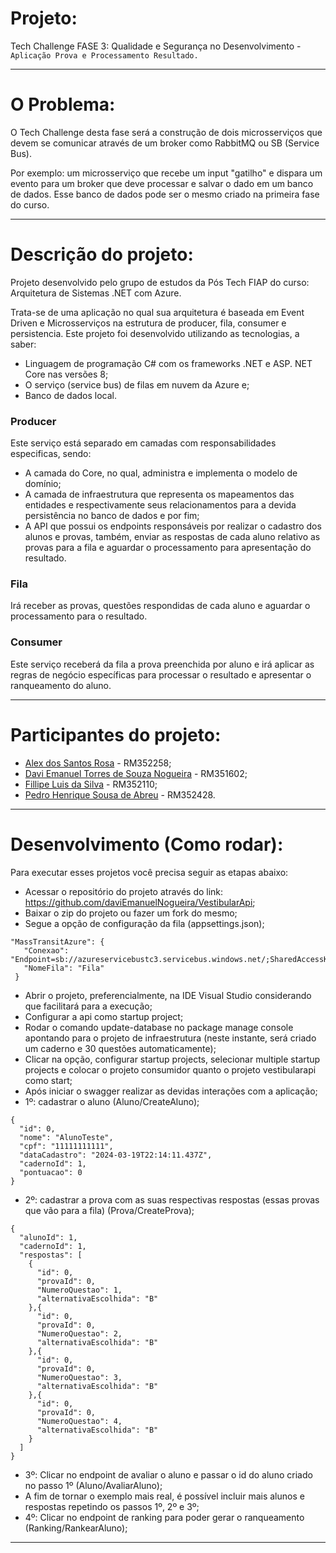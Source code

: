 # Projeto:

Tech Challenge FASE 3: Qualidade e Segurança no Desenvolvimento - `Aplicação Prova e Processamento Resultado.`

-----------------------------------------------------------------------------------------------------------------------------------------------------------------------------------------------------------------------------------------------------------------------------------------------------------------------------------------------------------------------------

# O Problema:

O Tech Challenge desta fase será a construção de dois microsserviços que devem se comunicar através de um broker como RabbitMQ ou SB (Service Bus).

Por exemplo: um microsserviço que recebe um input "gatilho" e dispara um evento para um broker que deve processar e salvar o dado em um banco de dados. Esse banco de dados pode ser o mesmo criado na primeira fase do curso.

-----------------------------------------------------------------------------------------------------------------------------------------------------------------------------------------------------------------------------------------------------------------------------------------------------------------------------------------------------------------------------

# Descrição do projeto:
  
Projeto desenvolvido pelo grupo de estudos da Pós Tech FIAP do curso: Arquitetura de Sistemas .NET com Azure. 

Trata-se de uma aplicação no qual sua arquitetura é baseada em Event Driven e Microsserviços na estrutura de producer, fila, consumer e persistencia. Este projeto foi desenvolvido utilizando as tecnologias, a saber: 
- Linguagem de programação C# com os frameworks .NET e ASP. NET Core nas versões 8;
- O serviço (service bus) de filas em nuvem da Azure e;
- Banco de dados local.

### Producer
Este serviço está separado em camadas com responsabilidades especificas, sendo: 
- A camada do Core, no qual, administra e implementa o modelo de domínio;
- A camada de infraestrutura que representa os mapeamentos das entidades e respectivamente seus relacionamentos para a devida persistência no banco de dados e por fim;
- A API que possui os endpoints responsáveis por realizar o cadastro dos alunos e provas, também, enviar as respostas de cada aluno relativo as provas para a fila e aguardar o processamento para apresentação do resultado.

### Fila
Irá receber as provas, questões respondidas de cada aluno e aguardar o processamento para o resultado.

### Consumer
Este serviço receberá da fila a prova preenchida por aluno e irá aplicar as regras de negócio específicas para processar o resultado e apresentar o ranqueamento do aluno.

-----------------------------------------------------------------------------------------------------------------------------------------------------------------------------------------------------------------------------------------------------------------------------------------------------------------------------------------------------------------------------

# Participantes do projeto:
  
- [Alex dos Santos Rosa](https://github.com/aleqsrosa) - RM352258; 
- [Davi Emanuel Torres de Souza Nogueira](https://github.com/daviEmanuelNogueira) - RM351602;
- [Fillipe Luis da Silva](https://github.com/fillipelsilva) - RM352110;
- [Pedro Henrique Sousa de Abreu](https://github.com/PedroAbreuHS) - RM352428.

-----------------------------------------------------------------------------------------------------------------------------------------------------------------------------------------------------------------------------------------------------------------------------------------------------------------------------------------------------------------------------

# Desenvolvimento (Como rodar):
  
Para executar esses projetos você precisa seguir as etapas abaixo:
- Acessar o repositório do projeto através do link: https://github.com/daviEmanuelNogueira/VestibularApi;
- Baixar o zip do projeto ou fazer um fork do mesmo;
- Segue a opção de configuração da fila (appsettings.json);
```
"MassTransitAzure": {
   "Conexao": "Endpoint=sb://azureservicebustc3.servicebus.windows.net/;SharedAccessKeyName=RootManageSharedAccessKey;SharedAccessKey=PH1uXI/hSnOm5c5V1Z2w53P+cIz+Qrrjq+ASbKvikk8=",
   "NomeFila": "Fila"
 }
```
- Abrir o projeto, preferencialmente, na IDE Visual Studio considerando que facilitará para a execução;
- Configurar a api como startup project;
- Rodar o comando update-database no package manage console apontando para o projeto de infraestrutura (neste instante, será criado um caderno e 30 questões automaticamente);
- Clicar na opção, configurar startup projects, selecionar multiple startup projects e colocar o projeto consumidor quanto o projeto vestibularapi como start;
- Após iniciar o swagger realizar as devidas interações com a aplicação;
- 1º: cadastrar o aluno (Aluno/CreateAluno);
```
{
  "id": 0,
  "nome": "AlunoTeste",
  "cpf": "11111111111",
  "dataCadastro": "2024-03-19T22:14:11.437Z",
  "cadernoId": 1,
  "pontuacao": 0
}
```
- 2º: cadastrar a prova com as suas respectivas respostas (essas provas que vão para a fila) (Prova/CreateProva);
```
{
  "alunoId": 1,
  "cadernoId": 1,
  "respostas": [
    {
      "id": 0,
      "provaId": 0,
      "NumeroQuestao": 1,
      "alternativaEscolhida": "B"
    },{
      "id": 0,
      "provaId": 0,
      "NumeroQuestao": 2,
      "alternativaEscolhida": "B"
    },{
      "id": 0,
      "provaId": 0,
      "NumeroQuestao": 3,
      "alternativaEscolhida": "B"
    },{
      "id": 0,
      "provaId": 0,
      "NumeroQuestao": 4,
      "alternativaEscolhida": "B"
    }
  ]
}
```
- 3º: Clicar no endpoint de avaliar o aluno e passar o id do aluno criado no passo 1º (Aluno/AvaliarAluno);
- A fim de tornar o exemplo mais real, é possível incluir mais alunos e respostas repetindo os passos 1º, 2º e 3º;
- 4º: Clicar no endpoint de ranking para poder gerar o ranqueamento (Ranking/RankearAluno);
 


-----------------------------------------------------------------------------------------------------------------------------------------------------------------------------------------------------------------------------------------------------------------------------------------------------------------------------------------------------------------------------
